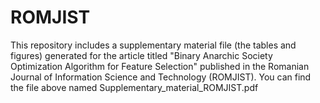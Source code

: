 # ROMJIST
This repository includes a supplementary material file (the tables and figures) generated for the article titled "Binary Anarchic Society Optimization Algorithm for Feature Selection" published in the Romanian Journal of Information Science and Technology (ROMJIST). You can find the file above named Supplementary_material_ROMJIST.pdf
